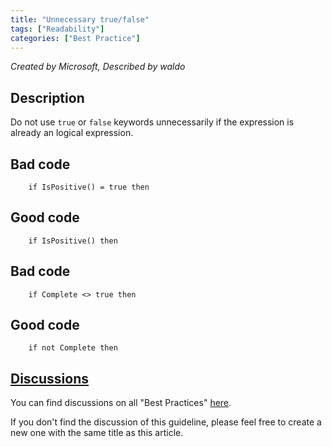 ```yaml
---
title: "Unnecessary true/false"
tags: ["Readability"]
categories: ["Best Practice"]
---
```


_Created by Microsoft, Described by waldo_

## Description
Do not use `true` or `false` keywords unnecessarily if the expression is already an logical expression.

## Bad code

```al
    if IsPositive() = true then  
```      
    
## Good code

```al
    if IsPositive() then  
```      
    

## Bad code

```al
    if Complete <> true then  
```      
    
## Good code

```al
    if not Complete then
```

## [Discussions](https://github.com/microsoft/alguidelines/discussions/categories/bc-best-practices?discussions_q=unnecessary+true+false+category%3A%22BC+Best+Practices%22)

You can find discussions on all "Best Practices" [here](https://github.com/microsoft/alguidelines/discussions/categories/bc-best-practices).

If you don't find the discussion of this guideline, please feel free to create a new one with the same title as this article.  